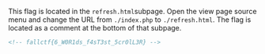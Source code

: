 This flag is located in the `refresh.html`subpage. Open the view page source menu and change the URL from `./index.php` to `./refresh.html`. The flag is located as a comment at the bottom of that subpage.

```html
<!-- fallctf{6_W0R1ds_f4sT3st_5cr0lL3R} -->
```